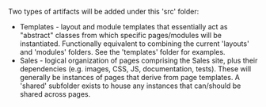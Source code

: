 Two types of artifacts will be added under this 'src' folder:
* Templates - layout and module templates that essentially act as "abstract" classes from which specific pages/modules will be instantiated.  Functionally equivalent to combining the current 'layouts' and 'modules' folders.  See the 'templates' folder for examples.
* Sales - logical organization of pages comprising the Sales site, plus their dependencies (e.g. images, CSS, JS, documentation, tests).  These will generally be instances of pages that derive from page templates.  A 'shared' subfolder exists to house any instances that can/should be shared across pages.


